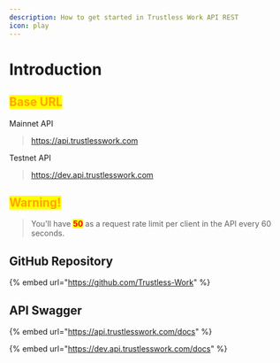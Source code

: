 ```yaml
---
description: How to get started in Trustless Work API REST
icon: play
---
```


# Introduction

## <mark style="color:orange;">Base URL</mark>

Mainnet API

> https://api.trustlesswork.com

Testnet API

> https://dev.api.trustlesswork.com

## <mark style="color:orange;">Warning!</mark>

> You'll have <mark style="color:red;">**50**</mark> as a request rate limit per client in the API every 60 seconds.

## GitHub Repository

{% embed url="https://github.com/Trustless-Work" %}

## API Swagger

{% embed url="https://api.trustlesswork.com/docs" %}

{% embed url="https://dev.api.trustlesswork.com/docs" %}

